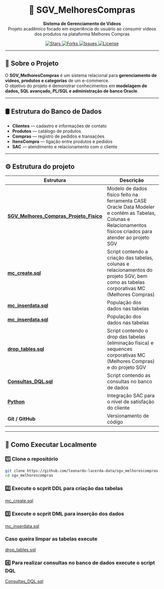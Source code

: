 <!-- PROJECT TITLE -->
<h1 align="center">🛒 SGV_MelhoresCompras</h1>

<p align="center">
  <b>Sistema de Gerenciamento de Vídeos</b><br>
  Projeto acadêmico focado em experiência do usuário ao consumir vídeos dos produtos na plataforma Melhores Compras
</p>

<!-- BADGES -->
<p align="center">
  <a href="https://github.com/leonardo-lacerda-data/sgv_melhorescompras/stargazers">
    <img src="https://img.shields.io/github/stars/leonardo-lacerda-data/sgv_melhorescompras?color=yellow&style=flat-square" alt="Stars">
  </a>
  <a href="https://github.com/leonardo-lacerda-data/sgv_melhorescompras/network/members">
    <img src="https://img.shields.io/github/forks/leonardo-lacerda-data/sgv_melhorescompras?color=blue&style=flat-square" alt="Forks">
  </a>
  <a href="https://github.com/leonardo-lacerda-data/sgv_melhorescompras/issues">
    <img src="https://img.shields.io/github/issues/leonardo-lacerda-data/sgv_melhorescompras?color=orange&style=flat-square" alt="Issues">
  </a>
  <a href="https://github.com/leonardo-lacerda-data/sgv_melhorescompras/blob/main/LICENSE">
    <img src="https://img.shields.io/github/license/leonardo-lacerda-data/sgv_melhorescompras?color=brightgreen&style=flat-square" alt="License">
  </a>
</p>

---

## 📘 Sobre o Projeto

O **SGV_MelhoresCompras** é um sistema relacional para **gerenciamento de vídeos, produtos e categorias** de um e-commerce.  
O objetivo do projeto é demonstrar conhecimentos em **modelagem de dados, SQL avançado, PL/SQL e administração de banco Oracle**.

---

## 🛢 Estrutura do Banco de Dados

- **Clientes** — cadastro e informações de contato  
- **Produtos** — catálogo de produtos  
- **Compras** — registro de pedidos e transações  
- **ItensCompra** — ligação entre produtos e pedidos  
- **SAC** — atendimento e relacionamento com o cliente  

---

## ⚙️ Estrutura do projeto

| Estrutura | Descrição |
|-------------|---------|
| **[SGV_Melhores_Compras_Projeto_Fisico](SGV_Melhores_Compras_Projeto_Fisico.pdf)** | Modelo de dados físico feito na ferramenta CASE Oracle Data Modeler e contém as Tabelas, Colunas e Relacionamentos físicos criados  para atender ao projeto SGV |
| **[mc_create.sql](mc_create.sql)** | Script contendo a criação das tabelas, colunas e relacionamentos do projeto SGV, bem como as tabelas corporativas MC (Melhores  Compras)|
| **[mc_inserdata.sql](mc_insertdata.sql)** | População dos dados nas tabelas |
| **[mc_inserdata.sql](mc_insertdata.sql)** | População dos dados nas tabelas |
| **[drop_tables.sql](drop_tables.sql)** | Script contendo o drop das tabelas (eliminação física) e sequences corporativas MC  (Melhores Compras) e do projeto SGV | 
| **[Consultas_DQL.sql](Consultas_DQL.sql)** | Script contendo as consultas no banco de dados| 
| **[Python](atendimento_SAC_Melhores_Compras.py)** | Integração SAC para o nível de satisfação do cliente |
| **Git / GitHub** | Versionamento de código |

---

## 🚀 Como Executar Localmente

### 1️⃣ Clone o repositório
```bash
git clone https://github.com/leonardo-lacerda-data/sgv_melhorescompras.git
cd sgv_melhorescompras
```
### 2️⃣ Execute o scprit DDL para criação das tabelas
[mc_create.sql](mc_create.sql)

### 3️⃣ Execute o scprit DML para inserção dos dados
[mc_inserdata.sql](mc_insertdata.sql)

### Caso queira limpar as tabelas execute
[drop_tables.sql](drop_tables.sql)

### 4️⃣ Para realizar consultas no banco de dados execute o script DQL
[Consultas_DQL.sql](Consultas_DQL.sql)

